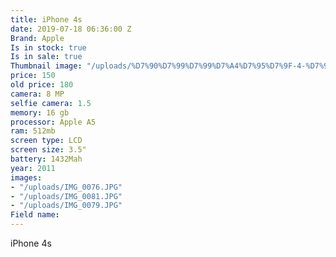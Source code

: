 ```yaml
---
title: iPhone 4s
date: 2019-07-18 06:36:00 Z
Brand: Apple
Is in stock: true
Is in sale: true
Thumbnail image: "/uploads/%D7%90%D7%99%D7%99%D7%A4%D7%95%D7%9F-4-%D7%90%D7%A1.png"
price: 150
old price: 180
camera: 8 MP
selfie camera: 1.5
memory: 16 gb
processor: Apple A5
ram: 512mb
screen type: LCD
screen size: 3.5"
battery: 1432Mah
year: 2011
images:
- "/uploads/IMG_0076.JPG"
- "/uploads/IMG_0081.JPG"
- "/uploads/IMG_0079.JPG"
Field name: 
---
```


iPhone 4s 